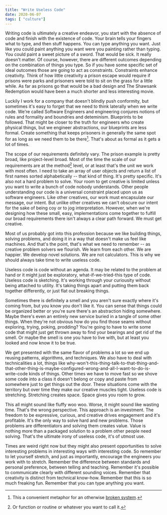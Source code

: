 ```yaml
---
title: "Write Useless Code"
date: 2020-06-07
tags: [ "culture"]
---
```

Writing code is ultimately a creative endeavor, you start with the absence of
code and finish with the existence of code. Your brain tells your fingers what
to type, and then stuff happens. You can type anything you
want. Just like you could paint anything you want were you painting rather than
typing. You could paint a sweet picture of a sword. That would be sick. It
really doesn't matter. Of course, however, there are different
outcomes depending on the combination of things you type. So if you have some
specific set of ideal outcomes those are going to act as constraints.
Constraints enhance creativity. Think of how little creativity a prison escape
would require if prisons were parks and prisoners were told to sit on the grass
for a little while. As far as prisons go that would be a bad design and The
Shawsank Redemption would have been a much shorter and less interesting movie.

Luckily I work for a company that doesn't blindly push conformity, but
sometimes it's easy to forget that we need to think laterally when we write
code. We're called Software Engineers and engineering conjures notions of rules
and formality and boundries and deteminism. Blueprints to be followed. That
might be closer to the truth for engineers who create physical things, but we
engineer abstractions, our blueprints are less formal. Create something that
keeps prisoners in generally the same spot for as long as we need them to be
there[^1]. That's about as formal as it gets a lot of times.

The scope of our requirements definitely vary. The prison example is pretty
broad, like project-level broad. Most of the time the scale of our requirements
are at the method[^2] level, or at least that's the unit we work with most often. I
need to take an array of user objects and return a list of first names sorted
alphabetically -- that kind of thing. It's pretty specific. It's also not a hard
problem to solve. Your room to get creative is limited unless you want to write
a bunch of code nobody understands. Other people understanding our code is a
universal constraint placed upon us as software engineers. Like other creatives,
our work must encapsulate our message, our intent. But unlike other creatives we
can't obscure our intent for the sake of being coy or to jog interpretation. However, when we're
designing how these small, easy, implementations come together to fulfill our broad requirements
there isn't always a clear path forward. We must get creative.

Most of us probably got into this profession because we like building things,
solving problems, and doing it in a way that doesn't make us feel like machines.
And that's the point, that's what we need to remember -- as creative problem solvers we flourish. We learn from each other.
We are happier. We develop novel solutions. We are not calculators. This is why
we should always take time to write useless code.

Useless code is code without an agenda. It may be related to the problem at hand
or it might just be exploratory, what-if-we-tried-this type of code. Useless
code is sketching. It's working through your curiousity without being attached
to utility. It's taking things apart and putting them back together differently,
or just flat out breaking things.

Sometimes there is definitely a smell and you aren't sure exactly where it's
coming from, but you know you don't like it. You can sense that things could be
organized better or you're sure there's an abstraction hiding somewhere. Maybe
there's even an entirely new service buried in a tangle of some other things.
When they're not obvious how do you find those seams without exploring, trying,
poking, prodding? You're going to have to write some code that might just get thrown
away to find your bearings and get rid of the smell. Or maybe the smell is one you have
to live with, but at least you looked and now know it to be true.

We get presented with the same flavor of problems a lot so we end up reusing
patterns, algorithms, and techniques. We also have to deal with technicalities a
lot, things like
why-won't-this-thing-talk-to-that-thing-and-that-other-thing-is-maybe-configured-wrong-and-all-I-want-to-do-is-write-code kinds of things. Other times we have to move
fast so we shove some code into a class it doesn't belong or copy and paste from
somewhere just to get things out the door. These situations come with the
territory but over time they make our creative muscles tight. Useless code is
stretching. Stretching creates space. Space gives you room to grow.

This all might sound like fluffy woo woo. Worse, it might sound like wasting
time. That's the wrong perspective. This approach is an investment. The freedom to be expressive,
curious, and creative drives engagement and it's profitable. It's the only way
to solve hard and new problems. Those problems are differentiators and solving
them creates value. Value is nothing more than a packaged solution to a problem
other people need solving. That's the ultimate irony of useless code, it's of
utmost use.

Times are weird right now but they might also present opportunities to solve
interesting problems in interesting ways with interesting code. So remember to
let yourself stretch, and just as importantly, encourage the engineers you work with to stretch.
Remember the difference between standards and personal preference, between
telling and teaching. Remember it's possible to communicate clearly with
different sounding voices. Remember that creativity is distinct from technical
know-how. Remember that this is so much freaking fun. Remember that you can type
anything you want.

[^1]: This a convenient metaphor for an otherwise [broken system](https://www.prisonpolicy.org/reports/pie2020.html).
[^2]: Or function or routine or whatever you want to call it.

